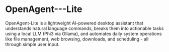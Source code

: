 # OpenAgent---Lite
OpenAgent-Lite is a lightweight AI-powered desktop assistant that understands natural language commands, breaks them into actionable tasks using a local LLM (Phi3 via Ollama), and automates daily system operations like file management, web browsing, downloads, and scheduling - all through simple user input.
